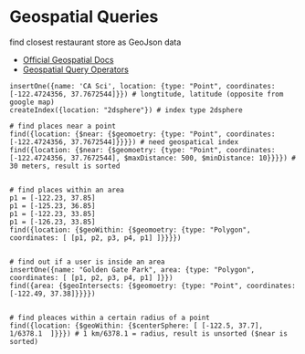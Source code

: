 #  Geospatial Queries
find closest restaurant
store as GeoJson data

- [Official Geospatial Docs](https://docs.mongodb.com/manual/geospatial-queries)
- [Geospatial Query Operators](https://docs.mongodb.com/manual/reference/operator/query-geospatial)

```shell script
insertOne({name: 'CA Sci', location: {type: "Point", coordinates: [-122.4724356, 37.7672544]}}) # longtitude, latitude (opposite from google map)
createIndex({location: "2dsphere"}) # index type 2dsphere

# find places near a point
find({location: {$near: {$geomoetry: {type: "Point", coordinates: [-122.4724356, 37.7672544]}}}}) # need geospatical index
find({location: {$near: {$geomoetry: {type: "Point", coordinates: [-122.4724356, 37.7672544], $maxDistance: 500, $minDistance: 10}}}}) # 30 meters, result is sorted


# find places within an area
p1 = [-122.23, 37.85]
p1 = [-125.23, 36.85]
p1 = [-122.23, 33.85]
p1 = [-126.23, 33.85]
find({location: {$geoWithin: {$geomoetry: {type: "Polygon", coordinates: [ [p1, p2, p3, p4, p1] ]}}}})


# find out if a user is inside an area
insertOne({name: "Golden Gate Park", area: {type: "Polygon", coordinates: [ [p1, p2, p3, p4, p1] ]}})
find({area: {$geoIntersects: {$geomoetry: {type: "Point", coordinates: [-122.49, 37.38]}}}})


# find pleaces within a certain radius of a point
find({location: {$geoWithin: {$centerSphere: [ [-122.5, 37.7], 1/6378.1  ]}}}) # 1 km/6378.1 = radius, result is unsorted ($near is sorted)
```